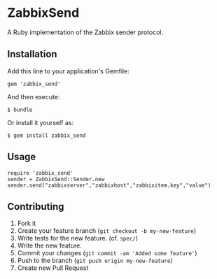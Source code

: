 # ZabbixSend

A Ruby implementation of the Zabbix sender protocol.

## Installation

Add this line to your application's Gemfile:

    gem 'zabbix_send'

And then execute:

    $ bundle

Or install it yourself as:

    $ gem install zabbix_send

## Usage

    require 'zabbix_send'
    sender = ZabbixSend::Sender.new
    sender.send("zabbixserver","zabbixhost","zabbixitem.key","value")

## Contributing

1. Fork it
2. Create your feature branch (`git checkout -b my-new-feature`)
3. Write tests for the new feature. (cf. `spec/`)
4. Write the new feature.
5. Commit your changes (`git commit -am 'Added some feature'`)
6. Push to the branch (`git push origin my-new-feature`)
7. Create new Pull Request
